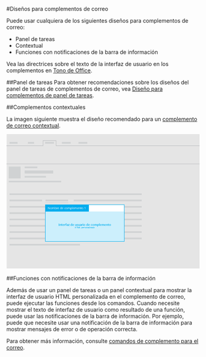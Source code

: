#<a name="layouts-for-mail-addins"></a>Diseños para complementos de correo

Puede usar cualquiera de los siguientes diseños para complementos de correo:

- Panel de tareas
- Contextual
- Funciones con notificaciones de la barra de información

Vea las directrices sobre el texto de la interfaz de usuario en los complementos en [Tono de Office](https://msdn.microsoft.com/en-us/library/office/mt484351.aspx).

##<a name="task-pane"></a>Panel de tareas
 Para obtener recomendaciones sobre los diseños del panel de tareas de complementos de correo, vea [Diseño para complementos de panel de tareas](layout-for-task-pane-add-ins.md).


##<a name="contextual-addins"></a>Complementos contextuales

La imagen siguiente muestra el diseño recomendado para un [complemento de correo contextual](https://msdn.microsoft.com/EN-US/library/office/dn893542.aspx).

![Diseño de un complemento de correo contextual](../../../images/mail-add-in-contextual-card.png)

##<a name="functions-with-infobar-notifications"></a>Funciones con notificaciones de la barra de información

Además de usar un panel de tareas o un panel contextual para mostrar la interfaz de usuario HTML personalizada en el complemento de correo, puede ejecutar las funciones desde los comandos. Cuando necesite mostrar el texto de interfaz de usuario como resultado de una función, puede usar las notificaciones de la barra de información. Por ejemplo, puede que necesite usar una notificación de la barra de información para mostrar mensajes de error o de operación correcta. 

Para obtener más información, consulte [comandos de complemento para el correo](https://msdn.microsoft.com/EN-US/library/office/mt267546.aspx). 



